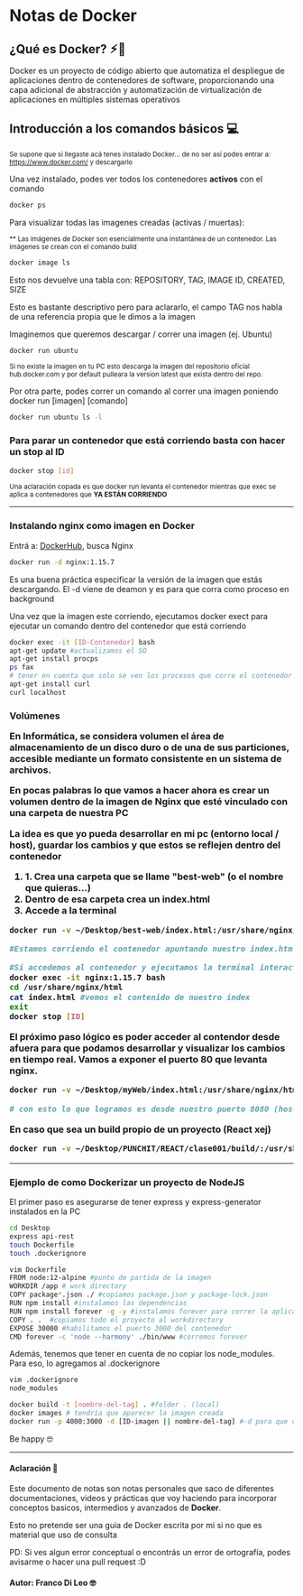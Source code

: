 # Notas de Docker

<h2>¿Qué es Docker? ⚡︎🐳</h2>
<p>
Docker es un proyecto de código abierto que automatiza el despliegue de aplicaciones dentro de contenedores de software, proporcionando una capa adicional de abstracción y automatización de virtualización de aplicaciones en múltiples sistemas operativos
</p>

## Introducción a los comandos básicos 💻

<small> Se supone que si llegaste acá tenes instalado Docker... de no ser así podes entrar a: https://www.docker.com/ y descargarlo </small>

<p>Una vez instalado, podes ver todos los contenedores <strong>activos</strong> con el comando</p>

```bash
docker ps
```

<p>Para visualizar todas las imagenes creadas (activas / muertas): </p>
<small>
** Las imágenes de Docker son esencialmente una instantánea de un contenedor. Las imágenes se crean con el comando build
</small>

```bash
docker image ls
```

<p>Esto nos devuelve una tabla con: REPOSITORY, TAG, IMAGE ID, CREATED, SIZE </p>
<p> Esto es bastante descriptivo pero para aclararlo, el campo TAG nos habla de una referencia propia que le dimos a la imagen</p>

<p>Imaginemos que queremos descargar / correr una imagen (ej. Ubuntu) </p>

```bash
docker run ubuntu
```

<small> Si no existe la imagen en tu PC esto descarga la imagen del repositorio oficial hub.docker.com y por default pulleara la version latest que exista dentro del repo.</small>

<p> Por otra parte, podes correr un comando al correr una imagen poniendo docker run [imagen] [comando] </p>

```bash
docker run ubuntu ls -l
```

<h3>Para parar un contenedor que está corriendo basta con hacer un stop al ID </h3>

```bash
docker stop [id]
```

<small>
Una aclaración copada es que docker run levanta el contenedor mientras que exec se aplica a contenedores que <strong>YA ESTÁN CORRIENDO</strong>
</small>
<hr>
<h3>Instalando nginx como imagen en Docker </h3>

<p>Entrá a: <a href="https://hub.docker.com/">DockerHub</a>, busca Nginx </p>

```bash
docker run -d nginx:1.15.7
```

<p>Es una buena práctica especificar la versión de la imagen que estás descargando. El -d viene de deamon y es para que corra como proceso en background</p>

<p>Una vez que la imagen este corriendo, ejecutamos docker exect para ejecutar un comando dentro del contenedor que está corriendo </p>

```bash
docker exec -it [ID-Contenedor] bash
apt-get update #actualizamos el SO
apt-get install procps
ps fax
# tener en cuenta que solo se ven los procesos que corre el contenedor (en este caso nginx)
apt-get install curl
curl localhost
```

<h3>Volúmenes</p>
<p>En Informática, se considera volumen el área de almacenamiento de un disco duro o de una de sus particiones, accesible mediante un formato consistente en un sistema de archivos.</p>

<p>En pocas palabras lo que vamos a hacer ahora es crear un volumen dentro de la imagen de Nginx que esté vinculado con una carpeta de nuestra PC</p>
<p>La idea es que yo pueda desarrollar en mi pc (entorno local / host), guardar los cambios y que estos se reflejen dentro del contenedor</p>

<ol>
    <li>1. Crea una carpeta que se llame "best-web" (o el nombre que quieras...)</li>
    <li>Dentro de esa carpeta crea un index.html</li>
    <li>Accede a la terminal</li>
</ol>

```bash
docker run -v ~/Desktop/best-web/index.html:/usr/share/nginx/html/index.html:ro -d nginx:1.15.7

#Estamos corriendo el contenedor apuntando nuestro index.html al directorio output de la imagen de nginx

#Si accedemos al contenedor y ejecutamos la terminal interactiva:
docker exec -it nginx:1.15.7 bash
cd /usr/share/nginx/html
cat index.html #vemos el contenido de nuestro index
exit
docker stop [ID]
```

<p>El próximo paso lógico es poder acceder al contendor desde afuera para que podamos desarrollar y visualizar los cambios en tiempo real. Vamos a exponer el puerto 80 que levanta nginx.</p>

```bash
docker run -v ~/Desktop/myWeb/index.html:/usr/share/nginx/html/index.html:ro -p 8080:80 -d nginx:1.15.7

# con esto lo que logramos es desde nuestro puerto 8080 (host) apuntar al puerto 80 del contenedor. Por lo que si abrimos nuestro localhost:8080 veremos nuestra web desde el web server nginx del contenedor.
```

<p>En caso que sea un build propio de un proyecto (React xej)</p>

```bash
docker run -v ~/Desktop/PUNCHIT/REACT/clase001/build/:/usr/share/nginx/html:ro -p 8080:80 -d nginx:1.19.6
```

<hr>
<h3>Ejemplo de como Dockerizar un proyecto de NodeJS</h4>
<p>El primer paso es asegurarse de tener express y express-generator instalados en la PC </p>

```bash
cd Desktop
express api-rest
touch Dockerfile
touch .dockerignore
```

```bash
vim Dockerfile
FROM node:12-alpine #punto de partida de la imagen
WORKDIR /app # work directory
COPY package*.json ./ #copiamos package.json y package-lock.json
RUN npm install #instalamos las dependencias
RUN npm install forever -g -y #instalamos forever para correr la aplicacion en segundo plano
COPY . .  #copiamos todo el proyecto al workdirectory
EXPOSE 30000 #habilitamos el puerto 3000 del contenedor
CMD forever -c 'node --harmony' ./bin/www #corremos forever
```

<p>Además, tenemos que tener en cuenta de no copiar los node_modules. Para eso, lo agregamos al .dockerignore

```bash
vim .dockerignore
node_modules
```

```bash
docker build -t [nombre-del-tag] . #folder . (local)
docker images # tendría que aparecer la imagen creada
docker run -p 4000:3000 -d [ID-imagen || nombre-del-tag] #-d para que corra en background. 4000 puerto de entrada del host y apunta al 3000 del contenedor
```

<p>Be happy 🤓</p>
<hr>

<h4>Aclaración 🎤 </h4>
<p>Este documento de notas son notas personales que saco de diferentes documentaciones, videos y prácticas que voy haciendo para incorporar conceptos basicos, intermedios y avanzados de <b>Docker</b>. </p>

<p> Esto no pretende ser una guia de Docker escrita por mi si no que es material que uso de consulta</p>

<p>PD: Si ves algun error conceptual o encontrás un error de ortografía, podes avisarme o hacer una pull request :D </p>

<h4>Autor: Franco Di Leo 🤓</h4>
